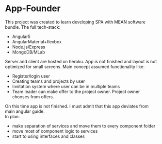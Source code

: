 # App-Founder
This project was created to learn developing SPA with MEAN software bundle.
The full tech-stack:
* Angular5
* AngularMaterial+flexbox
* Node.js/Express
* MongoDB/MLab

Server and client are hosted on heroku.
App is not finished and layout is not optimized for small screens.
Main concept assumed functionality like:
* Register/login user
* Creating teams and projects by user
* Invitation system where user can be in multiple teams
* Team leader can make offer to the project owner. Project owner chooses from offers.


On this time app is not finished. I must admit that this app deviates from main angular guide.   
In plan:
* make separation of services and move them to every component folder
* move most of component logic to services
* start to using interfaces and classes
